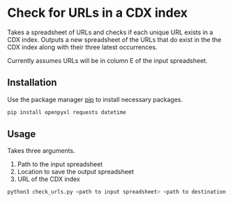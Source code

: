 # Check for URLs in a CDX index

Takes a spreadsheet of URLs and checks if each unique URL exists in a CDX index.
Outputs a new spreadsheet of the URLs that do exist in the the CDX index along with their three latest occurrences.

Currently assumes URLs will be in column E of the input spreadsheet.


## Installation
Use the package manager [pip](https://pip.pypa.io/en/stable/) to install necessary packages. 

```bash
pip install openpyxl requests datetime
```

## Usage

Takes three arguments.

1. Path to the input spreadsheet
2. Location to save the output spreadsheet
3. URL of the CDX index

```bash
python3 check_urls.py <path to input spreadsheet> <path to destination folder> <url of cdx index>
```